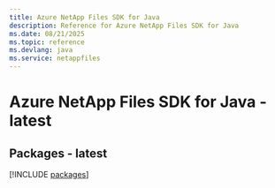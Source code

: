 ```yaml
---
title: Azure NetApp Files SDK for Java
description: Reference for Azure NetApp Files SDK for Java
ms.date: 08/21/2025
ms.topic: reference
ms.devlang: java
ms.service: netappfiles
---
```

# Azure NetApp Files SDK for Java - latest
## Packages - latest
[!INCLUDE [packages](netapp-files-index.md)]